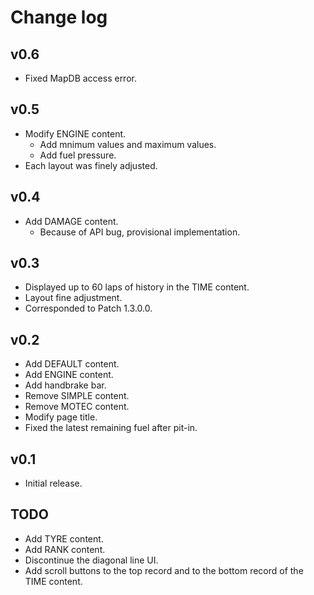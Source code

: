 # Change log
## v0.6
* Fixed MapDB access error.

## v0.5
* Modify ENGINE content.
  * Add mnimum values and maximum values.
  * Add fuel pressure.
* Each layout was finely adjusted.


## v0.4
* Add DAMAGE content.
  * Because of API bug, provisional implementation.


## v0.3
* Displayed up to 60 laps of history in the TIME content.
* Layout fine adjustment.
* Corresponded to Patch 1.3.0.0.


## v0.2
* Add DEFAULT content.
* Add ENGINE content.
* Add handbrake bar.
* Remove SIMPLE content.
* Remove MOTEC content.
* Modify page title.
* Fixed the latest remaining fuel after pit-in.


## v0.1
* Initial release.


## TODO
* Add TYRE content.
* Add RANK content.
* Discontinue the diagonal line UI.
* Add scroll buttons to the top record and to the bottom record of the TIME content.
